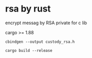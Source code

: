 # rsa by rust
encrypt messag by RSA private for c lib

cargo >= 1.88

```
cbindgen --output custody_rsa.h
```

```
cargo build --release
```


